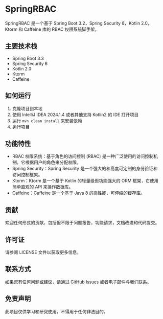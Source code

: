 # SpringRBAC

SpringRBAC 是一个基于 Spring Boot 3.2，Spring Security 6，Kotlin 2.0，Ktorm 和 Caffeine 库的 RBAC 权限系统脚手架。

## 主要技术栈

- Spring Boot 3.3
- Spring Security 6
- Kotlin 2.0
- Ktorm
- Caffeine

## 如何运行

1. 克隆项目到本地
2. 使用 IntelliJ IDEA 2024.1.4 或者其他支持 Kotlin2 的 IDE 打开项目
3. 运行 `mvn clean install` 来安装依赖
4. 运行项目

## 功能特性

- RBAC 权限系统：基于角色的访问控制 (RBAC) 是一种广泛使用的访问控制机制，它根据用户的角色来分配权限。
- Spring Security：Spring Security 是一个强大的和高度可定制的身份验证和访问控制框架。
- Ktorm：Ktorm 是一个基于 Kotlin 的轻量级但功能强大的 ORM 框架，它使用简单直观的 API 来操作数据库。
- Caffeine：Caffeine 是一个基于 Java 8 的高性能、可伸缩的缓存库。

## 贡献

欢迎任何形式的贡献，包括但不限于问题报告，功能请求，文档改进和代码提交。

## 许可证

请参阅 LICENSE 文件以获取更多信息。

## 联系方式

如果您有任何问题或建议，请通过 GitHub Issues 或者电子邮件与我们联系。

## 免责声明

此项目仅供学习和研究使用，不得用于任何非法目的。